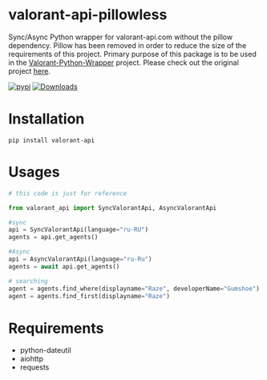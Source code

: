 # valorant-api-pillowless
Sync/Async Python wrapper for valorant-api.com without the pillow dependency. Pillow has been removed in order to reduce the size of the requirements of this project. Primary purpose of this package is to be used in the [Valorant-Python-Wrapper](https://github.com/Whitelisted1/Valorant-Python-Wrapper) project. Please check out the original project [here](https://github.com/MinshuG/valorant-api).

[![pypi](https://img.shields.io/pypi/v/valorant-api.svg)](https://pypi.python.org/pypi/valorant-api/)
[![Downloads](https://static.pepy.tech/personalized-badge/valorant-api?period=total&units=international_system&left_color=green&right_color=blue&left_text=Downloads)](https://pepy.tech/project/valorant-api)

# Installation
<!-- `pip install git+https://github.com/MinshuG/valorant-api` \
or \ -->
`pip install valorant-api`

# Usages
```py
# this code is just for reference

from valorant_api import SyncValorantApi, AsyncValorantApi

#sync
api = SyncValorantApi(language="ru-RU")
agents = api.get_agents()

#Async
api = AsyncValorantApi(language="ru-Ru")
agents = await api.get_agents()

# searching
agent = agents.find_where(displayname="Raze", developerName="Gumshoe")
agent = agents.find_first(displayname="Raze")
```

# Requirements

* python-dateutil
* aiohttp
* requests